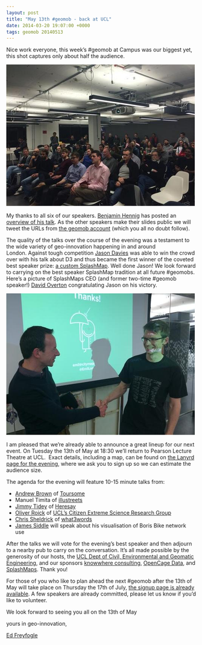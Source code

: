 ```yaml
--- 
layout: post
title: "May 13th #geomob - back at UCL"
date: 2014-03-20 19:07:00 +0000
tags: geomob 20140513
---
```

Nice work everyone, this week’s #geomob at Campus was our biggest yet, this shot captures only about half the audience. 

![image](/images/tumblr_inline_n2qwalSiy21rgtjbv.jpg)

My thanks to all six of our speakers. [Benjamin Hennig](https://twitter.com/geoviews) has posted an [overview of his talk](http://www.viewsoftheworld.net/?p=3978). As the other speakers make their slides public we will tweet the URLs from [the geomob account](https://twitter.com/geomob) (which you all no doubt follow).

The quality of the talks over the course of the evening was a testament to the wide variety of geo-innovation happening in and around London. Against tough competition [Jason Davies](https://twitter.com/jasondavies) was able to win the crowd over with his talk about D3 and thus became the first winner of the coveted best speaker prize: [a custom SplashMap](http://www.splashmaps.net/shop/make-map/). Well done Jason! We look forward to carrying on the best speaker SplashMap tradition at all future #geomobs. Here’s a picture of SplashMaps CEO (and former two-time #geomob speaker!) [David Overton](https://twitter.com/dbyhundred) congratulating Jason on his victory. 

<span>![image](/images/tumblr_inline_n2qwoaRAya1rgtjbv.jpg)</span>

<span>I am pleased that we’re already able to announce a great lineup for our next event. On Tuesday the 13th of May at 18:30 we’ll return to Pearson Lecture Theatre at UCL.  Exact details, including a map, can be found on</span> [the Lanyrd page for the evening](http://lanyrd.com/2014/geomob-may/)<span>, where we ask you to sign up so we can estimate the audience size.  </span>

The agenda for the evening will feature 10-15 minute talks from:

*   [Andrew Brown](https://twitter.com/BurtEDitch) of [Toursome](http://tourso.me/)
*   Manuel Timita of [illustreets](http://illustreets.co.uk/)
*   [Jimmy Tidey](https://twitter.com/Jimmytidey) of [Heresay](http://heresay.org.uk/)
*   [Oliver Roick](http://oliverroick.de/) of [UCL’s Citizen Extreme Science Research Group](http://www.ucl.ac.uk/excites/) 
*   [Chris Sheldrick](https://twitter.com/ChrisSheldrick2) of [what3words](http://what3words.com/)
*   [James Siddle](https://twitter.com/jamessiddle) will speak about his visualisation of Boris Bike network use 

After the talks we will vote for the evening’s best speaker and then adjourn to a nearby pub to carry on the conversation. It’s all made possible by the generosity of our hosts, the [UCL Dept of Civil, Environmental and Geomatic Engineering](http://www.cege.ucl.ac.uk), and our sponsors [knowwhere consulting](http://knowwhereconsulting.co.uk/), [OpenCage Data](http://www.opencagedata.com/), and [SplashMaps](http://www.splashmaps.net/). Thank you!

For those of you who like to plan ahead the next #geomob after the 13th of May will take place on Thursday the 17th of July, [the signup page is already available](http://lanyrd.com/2014/geomob-july/). A few speakers are already committed, please let us know if you’d like to volunteer. 

We look forward to seeing you all on the 13th of May

yours in geo-innovation,

[Ed Freyfogle](https://twitter.com/freyfogle)